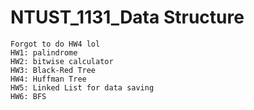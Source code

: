 # NTUST_1131_Data Structure 
	Forgot to do HW4 lol	
	HW1: palindrome                        
	HW2: bitwise calculator	
	HW3: Black-Red Tree	
	HW4: Huffman Tree	
	HW5: Linked List for data saving	
	HW6: BFS
